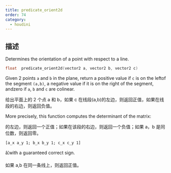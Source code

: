 ```yaml
---
title: predicate_orient2d
order: 74
category:
  - houdini
---
```

    
## 描述

Determines the orientation of a point with respect to a line.

```c
float  predicate_orient2d(vector2 a, vector2 b, vector2 c)
```

Given 2 points `a` and `b` in the plane, return a positive value if `c` is on
the leftof the segment `(a,b)`, a negative value if it is on the right of the
segment, andzero if `a`, `b` and `c` are colinear.

给出平面上的 2 个点 a 和 b，如果 c 在线段(a,b)的左边，则返回正值，如果在线段的右边，则返回负值。

More precisely, this function computes the determinant of the matrix:

的左边，则返回一个正值；如果在该段的右边，则返回一个负值；如果 a，b 是同位数，则返回零。

    [a_x a_y 1; b_x b_y 1; c_x c_y 1]

â¦with a guaranteed correct sign.

如果 a,b 在同一条线上，则返回正值。
